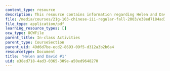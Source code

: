 ```yaml
---
content_type: resource
description: This resource contains information regarding Helen and David.
file: /media/courses/21g-103-chinese-iii-regular-fall-2003/e38ed7184ad30365309ea50ed9648270_MIT21G_103F03_HelenDavid1.pdf
file_type: application/pdf
learning_resource_types: []
ocw_type: OCWFile
parent_title: In-class Activities
parent_type: CourseSection
parent_uid: 49d6d7be-ecd2-8693-09f5-d312a3b2b6a4
resourcetype: Document
title: 'Helen and David #1'
uid: e38ed718-4ad3-0365-309e-a50ed9648270
---
```

